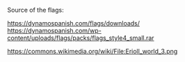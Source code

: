 Source of the flags:

https://dynamospanish.com/flags/downloads/
https://dynamospanish.com/wp-content/uploads/flags/packs/flags_style4_small.rar

https://commons.wikimedia.org/wiki/File:Erioll_world_3.png
